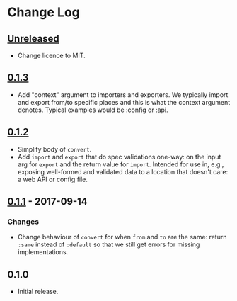 # Change Log

## [Unreleased]
- Change licence to MIT.

## [0.1.3]
- Add "context" argument to importers and exporters.  We typically
  import and export from/to specific places and this is what the
  context argument denotes.  Typical examples would be :config or
  :api.

## [0.1.2]
- Simplify body of `convert`.
- Add `import` and `export` that do spec validations one-way: on the
  input arg for `export` and the return value for `import`.  Intended
  for use in, e.g., exposing well-formed and validated data to a
  location that doesn't care: a web API or config file.

## [0.1.1] - 2017-09-14
### Changes
- Change behaviour of `convert` for when `from` and `to` are the same:
  return `:same` instead of `:default` so that we still get errors for
  missing implementations.

## 0.1.0
- Initial release.

[Unreleased]: https://github.com/fzelogik/speconv/compare/0.1.3...HEAD
[0.1.3]: https://github.com/fzelogik/speconv/compare/0.1.2...0.1.3
[0.1.2]: https://github.com/fzelogik/speconv/compare/0.1.1...0.1.2
[0.1.1]: https://github.com/fzelogik/speconv/compare/0.1.0...0.1.1
